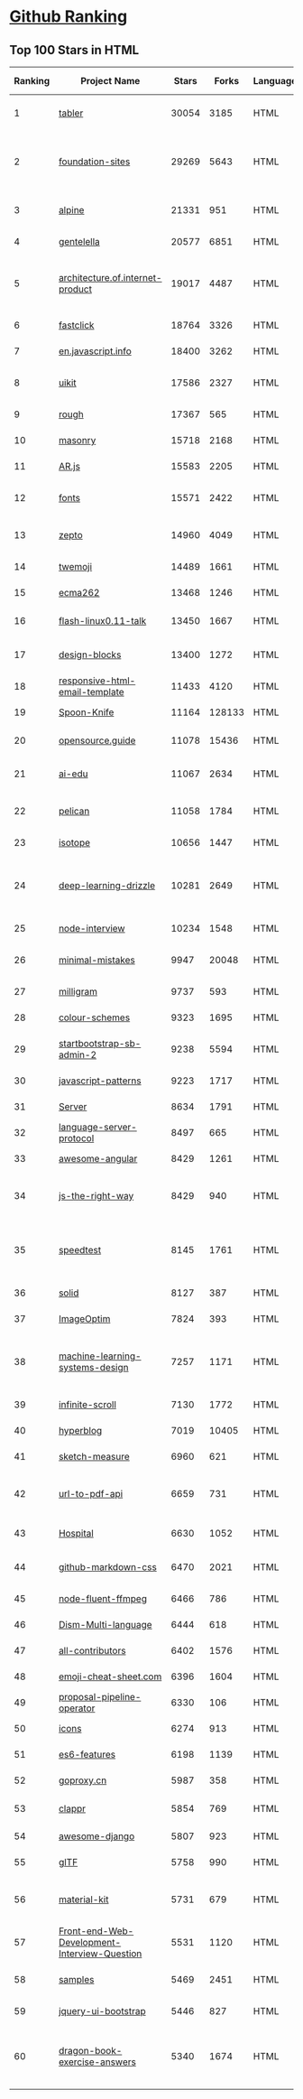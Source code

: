 [Github Ranking](../README.md)
==========

## Top 100 Stars in HTML

| Ranking | Project Name | Stars | Forks | Language | Open Issues | Description | Last Commit |
| ------- | ------------ | ----- | ----- | -------- | ----------- | ----------- | ----------- |
| 1 | [tabler](https://github.com/tabler/tabler) | 30054 | 3185 | HTML | 65 | Tabler is free and open-source HTML Dashboard UI Kit built on Bootstrap | 2022-08-05T22:17:18Z |
| 2 | [foundation-sites](https://github.com/foundation/foundation-sites) | 29269 | 5643 | HTML | 21 | The most advanced responsive front-end framework in the world. Quickly create prototypes and production code for sites that work on any kind of device. | 2022-08-02T20:20:03Z |
| 3 | [alpine](https://github.com/alpinejs/alpine) | 21331 | 951 | HTML | 15 | A rugged, minimal framework for composing JavaScript behavior in your markup.  | 2022-08-07T00:19:44Z |
| 4 | [gentelella](https://github.com/ColorlibHQ/gentelella) | 20577 | 6851 | HTML | 30 | Free Bootstrap 4 Admin Dashboard Template | 2022-03-14T03:31:22Z |
| 5 | [architecture.of.internet-product](https://github.com/davideuler/architecture.of.internet-product) | 19017 | 4487 | HTML | 8 | 互联网公司技术架构，微信/淘宝/微博/腾讯/阿里/美团点评/百度/Google/Facebook/Amazon/eBay的架构，欢迎PR补充 | 2021-12-05T04:53:06Z |
| 6 | [fastclick](https://github.com/ftlabs/fastclick) | 18764 | 3326 | HTML | 212 | Polyfill to remove click delays on browsers with touch UIs | 2021-08-13T16:01:47Z |
| 7 | [en.javascript.info](https://github.com/javascript-tutorial/en.javascript.info) | 18400 | 3262 | HTML | 79 | Modern JavaScript Tutorial  | 2022-08-05T11:44:22Z |
| 8 | [uikit](https://github.com/uikit/uikit) | 17586 | 2327 | HTML | 654 | A lightweight and modular front-end framework for developing fast and powerful web interfaces | 2022-08-04T14:18:29Z |
| 9 | [rough](https://github.com/rough-stuff/rough) | 17367 | 565 | HTML | 25 | Create graphics with a hand-drawn, sketchy, appearance | 2022-07-20T01:23:33Z |
| 10 | [masonry](https://github.com/desandro/masonry) | 15718 | 2168 | HTML | 57 | :love_hotel: Cascading grid layout plugin | 2021-10-03T09:17:12Z |
| 11 | [AR.js](https://github.com/jeromeetienne/AR.js) | 15583 | 2205 | HTML | 1 | Efficient Augmented Reality for the Web - 60fps on mobile! | 2022-04-28T04:47:17Z |
| 12 | [fonts](https://github.com/google/fonts) | 15571 | 2422 | HTML | 1036 | Font files available from Google Fonts, and a public issue tracker for all things Google Fonts | 2022-08-06T00:07:12Z |
| 13 | [zepto](https://github.com/madrobby/zepto) | 14960 | 4049 | HTML | 70 | Zepto.js is a minimalist JavaScript library for modern browsers, with a jQuery-compatible API | 2022-04-15T02:41:06Z |
| 14 | [twemoji](https://github.com/twitter/twemoji) | 14489 | 1661 | HTML | 44 | Emoji for everyone. https://twemoji.twitter.com/ | 2022-08-04T03:14:29Z |
| 15 | [ecma262](https://github.com/tc39/ecma262) | 13468 | 1246 | HTML | 287 | Status, process, and documents for ECMA-262 | 2022-08-06T03:39:48Z |
| 16 | [flash-linux0.11-talk](https://github.com/sunym1993/flash-linux0.11-talk) | 13450 | 1667 | HTML | 31 | 你管这破玩意叫操作系统源码 — 像小说一样品读 Linux 0.11 核心代码 | 2022-08-03T13:29:02Z |
| 17 | [design-blocks](https://github.com/froala/design-blocks) | 13400 | 1272 | HTML | 25 | A set of 170+ Bootstrap based design blocks ready to be used to create clean modern websites. | 2022-06-22T05:08:03Z |
| 18 | [responsive-html-email-template](https://github.com/leemunroe/responsive-html-email-template) | 11433 | 4120 | HTML | 4 | A free simple responsive HTML email template | 2022-07-15T20:36:08Z |
| 19 | [Spoon-Knife](https://github.com/octocat/Spoon-Knife) | 11164 | 128133 | HTML | 1452 | This repo is for demonstration purposes only. | 2022-08-07T02:13:15Z |
| 20 | [opensource.guide](https://github.com/github/opensource.guide) | 11078 | 15436 | HTML | 0 | 📚 Community guides for open source creators | 2022-08-06T19:43:46Z |
| 21 | [ai-edu](https://github.com/microsoft/ai-edu) | 11067 | 2634 | HTML | 54 | AI education materials for Chinese students, teachers and IT professionals. | 2022-08-04T12:11:04Z |
| 22 | [pelican](https://github.com/getpelican/pelican) | 11058 | 1784 | HTML | 44 | Static site generator that supports Markdown and reST syntax. Powered by Python. | 2022-08-04T13:09:53Z |
| 23 | [isotope](https://github.com/metafizzy/isotope) | 10656 | 1447 | HTML | 55 | :revolving_hearts: Filter & sort magical layouts | 2021-09-24T03:20:14Z |
| 24 | [deep-learning-drizzle](https://github.com/kmario23/deep-learning-drizzle) | 10281 | 2649 | HTML | 5 | Drench yourself in Deep Learning, Reinforcement Learning, Machine Learning, Computer Vision, and NLP by learning from these exciting lectures!! | 2022-04-10T19:33:15Z |
| 25 | [node-interview](https://github.com/ElemeFE/node-interview) | 10234 | 1548 | HTML | 6 | How to pass the Node.js interview of ElemeFE. | 2020-10-19T03:29:22Z |
| 26 | [minimal-mistakes](https://github.com/mmistakes/minimal-mistakes) | 9947 | 20048 | HTML | 12 | :triangular_ruler: Jekyll theme for building a personal site, blog, project documentation, or portfolio. | 2022-08-06T17:33:31Z |
| 27 | [milligram](https://github.com/milligram/milligram) | 9737 | 593 | HTML | 30 | A minimalist CSS framework. | 2022-07-28T18:57:53Z |
| 28 | [colour-schemes](https://github.com/daylerees/colour-schemes) | 9323 | 1695 | HTML | 55 | Colour schemes for a variety of editors created by Dayle Rees. | 2020-11-11T18:28:33Z |
| 29 | [startbootstrap-sb-admin-2](https://github.com/StartBootstrap/startbootstrap-sb-admin-2) | 9238 | 5594 | HTML | 59 | A free, open source, Bootstrap admin theme created by Start Bootstrap | 2022-07-12T11:40:43Z |
| 30 | [javascript-patterns](https://github.com/shichuan/javascript-patterns) | 9223 | 1717 | HTML | 15 | JavaScript Design Patterns | 2020-10-02T05:20:06Z |
| 31 | [Server](https://github.com/PanDownloadServer/Server) | 8634 | 1791 | HTML | 136 | PanDownload的个人维护版本 | 2020-09-25T01:38:15Z |
| 32 | [language-server-protocol](https://github.com/microsoft/language-server-protocol) | 8497 | 665 | HTML | 171 | Defines a common protocol for language servers. | 2022-08-05T14:07:48Z |
| 33 | [awesome-angular](https://github.com/PatrickJS/awesome-angular) | 8429 | 1261 | HTML | 0 | :page_facing_up: A curated list of awesome Angular resources | 2022-08-05T09:50:07Z |
| 34 | [js-the-right-way](https://github.com/braziljs/js-the-right-way) | 8429 | 940 | HTML | 17 | An easy-to-read, quick reference for JS best practices, accepted coding standards, and links around the Web | 2021-10-31T10:32:14Z |
| 35 | [speedtest](https://github.com/librespeed/speedtest) | 8145 | 1761 | HTML | 47 | Self-hosted Speedtest for HTML5 and more. Easy setup, examples, configurable, mobile friendly. Supports PHP, Node, Multiple servers, and more | 2022-07-14T15:09:07Z |
| 36 | [solid](https://github.com/solid/solid) | 8127 | 387 | HTML | 131 | Solid - Re-decentralizing the web (project directory) | 2022-07-05T12:06:05Z |
| 37 | [ImageOptim](https://github.com/ImageOptim/ImageOptim) | 7824 | 393 | HTML | 158 | GUI image optimizer for Mac | 2022-03-25T09:59:14Z |
| 38 | [machine-learning-systems-design](https://github.com/chiphuyen/machine-learning-systems-design) | 7257 | 1171 | HTML | 7 | A booklet on machine learning systems design with exercises. NOT the repo for the book "Designing Machine Learning Systems" | 2022-07-17T22:56:05Z |
| 39 | [infinite-scroll](https://github.com/metafizzy/infinite-scroll) | 7130 | 1772 | HTML | 40 | 📜 Automatically add next page | 2022-02-24T06:33:26Z |
| 40 | [hyperblog](https://github.com/freddier/hyperblog) | 7019 | 10405 | HTML | 4 | Un blog increíble para el curso de Git y Github de Platzi | 2022-08-07T02:56:24Z |
| 41 | [sketch-measure](https://github.com/utom/sketch-measure) | 6960 | 621 | HTML | 399 | Make it a fun to create spec for developers and teammates | 2021-02-17T02:24:57Z |
| 42 | [url-to-pdf-api](https://github.com/alvarcarto/url-to-pdf-api) | 6659 | 731 | HTML | 28 | Web page PDF/PNG rendering done right. Self-hosted service for rendering receipts, invoices, or any content. | 2022-05-12T13:03:57Z |
| 43 | [Hospital](https://github.com/open-power-workgroup/Hospital) | 6630 | 1052 | HTML | 44 | OpenPower工作组收集汇总的医院开放数据 | 2020-10-27T03:02:37Z |
| 44 | [github-markdown-css](https://github.com/sindresorhus/github-markdown-css) | 6470 | 2021 | HTML | 7 | The minimal amount of CSS to replicate the GitHub Markdown style | 2022-07-08T11:32:58Z |
| 45 | [node-fluent-ffmpeg](https://github.com/fluent-ffmpeg/node-fluent-ffmpeg) | 6466 | 786 | HTML | 288 | A fluent API to FFMPEG (http://www.ffmpeg.org) | 2021-11-02T04:52:08Z |
| 46 | [Dism-Multi-language](https://github.com/Chuyu-Team/Dism-Multi-language) | 6444 | 618 | HTML | 216 | Dism++ Multi-language Support & BUG Report | 2022-07-25T09:57:31Z |
| 47 | [all-contributors](https://github.com/all-contributors/all-contributors) | 6402 | 1576 | HTML | 75 | ✨ Recognize all contributors, not just the ones who push code ✨ | 2022-06-23T20:43:47Z |
| 48 | [emoji-cheat-sheet.com](https://github.com/WebpageFX/emoji-cheat-sheet.com) | 6396 | 1604 | HTML | 46 | A one pager for emojis on Campfire and GitHub | 2022-05-28T07:47:03Z |
| 49 | [proposal-pipeline-operator](https://github.com/tc39/proposal-pipeline-operator) | 6330 | 106 | HTML | 24 | A proposal for adding a useful pipe operator to JavaScript. | 2022-04-01T23:44:38Z |
| 50 | [icons](https://github.com/twbs/icons) | 6274 | 913 | HTML | 239 | Official open source SVG icon library for Bootstrap. | 2022-08-03T01:26:07Z |
| 51 | [es6-features](https://github.com/rse/es6-features) | 6198 | 1139 | HTML | 16 | ECMAScript 6: Feature Overview & Comparison | 2020-11-21T17:25:58Z |
| 52 | [goproxy.cn](https://github.com/goproxy/goproxy.cn) | 5987 | 358 | HTML | 3 | The most trusted Go module proxy in China. | 2022-08-04T09:17:02Z |
| 53 | [clappr](https://github.com/clappr/clappr) | 5854 | 769 | HTML | 48 | :clapper: An extensible media player for the web. | 2022-07-20T01:28:06Z |
| 54 | [awesome-django](https://github.com/wsvincent/awesome-django) | 5807 | 923 | HTML | 1 | A curated list of awesome things related to Django | 2022-07-29T11:59:21Z |
| 55 | [glTF](https://github.com/KhronosGroup/glTF) | 5758 | 990 | HTML | 137 | glTF – Runtime 3D Asset Delivery | 2022-08-06T12:45:23Z |
| 56 | [material-kit](https://github.com/creativetimofficial/material-kit) | 5731 | 679 | HTML | 17 |  Free and Open Source UI Kit for Bootstrap 5, React, Vue.js, React Native and Sketch based on Google's Material Design | 2022-06-23T14:01:29Z |
| 57 | [Front-end-Web-Development-Interview-Question](https://github.com/paddingme/Front-end-Web-Development-Interview-Question) | 5531 | 1120 | HTML | 9 | 前端开发面试题大收集，前端面试集锦 :heart: :gift_heart: :cupid: | 2021-10-13T07:10:48Z |
| 58 | [samples](https://github.com/GoogleChrome/samples) | 5469 | 2451 | HTML | 91 | A repo containing samples tied to new functionality in each release of Google Chrome. | 2022-06-08T10:12:37Z |
| 59 | [jquery-ui-bootstrap](https://github.com/jquery-ui-bootstrap/jquery-ui-bootstrap) | 5446 | 827 | HTML | 42 | A jQuery UI theme based on Twitter Bootstrap | 2018-06-18T08:06:30Z |
| 60 | [dragon-book-exercise-answers](https://github.com/fool2fish/dragon-book-exercise-answers) | 5340 | 1674 | HTML | 69 | Compilers Principles, Techniques, & Tools (purple dragon book) second edition exercise answers. 编译原理（紫龙书）第2版习题答案。 | 2022-07-05T08:15:07Z |

